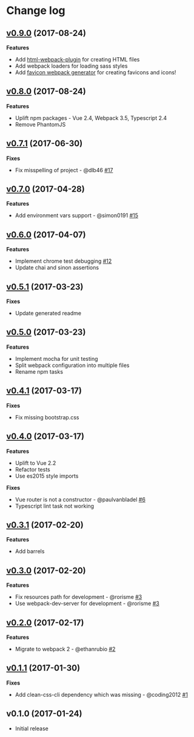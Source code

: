# Change log

## [v0.9.0] (2017-08-24)

**Features**

* Add [html-webpack-plugin](https://github.com/jantimon/html-webpack-plugin) for creating HTML files
* Add webpack loaders for loading sass styles
* Add [favicon webpack generator](https://github.com/jantimon/favicons-webpack-plugin) for creating favicons and icons!

## [v0.8.0] (2017-08-24)

**Features**

* Uplift npm packages - Vue 2.4, Webpack 3.5, Typescript 2.4
* Remove PhantomJS

## [v0.7.1] (2017-06-30)

**Fixes**

* Fix misspelling of project - @dlb46 [#17]

## [v0.7.0] (2017-04-28)

**Features**

* Add environment vars support - @simon0191 [#15]

## [v0.6.0] (2017-04-07)

**Features**

* Implement chrome test debugging [#12]
* Update chai and sinon assertions

## [v0.5.1] (2017-03-23)

**Fixes**

* Update generated readme

## [v0.5.0] (2017-03-23)

**Features**

* Implement mocha for unit testing
* Split webpack configuration into multiple files
* Rename npm tasks

## [v0.4.1] (2017-03-17)

**Fixes**

* Fix missing bootstrap.css


## [v0.4.0] (2017-03-17)

**Features**

* Uplift to Vue 2.2
* Refactor tests
* Use es2015 style imports

**Fixes**

* Vue router is not a constructor - @paulvanbladel [#6]
* Typescript lint task not working


## [v0.3.1] (2017-02-20)

**Features**

* Add barrels


## [v0.3.0] (2017-02-20)

**Features**

* Fix resources path for development - @rorisme [#3]
* Use webpack-dev-server for development - @rorisme [#3]


## [v0.2.0] (2017-02-17)

**Features**

*  Migrate to webpack 2 - @ethanrubio [#2]


## [v0.1.1] (2017-01-30)

**Fixes**

*  Add clean-css-cli dependency which was missing - @coding2012 [#1]


## v0.1.0 (2017-01-24)

*  Initial release

[#17]: https://github.com/ducksoupdev/vue-webpack-typescript/pull/17
[#15]: https://github.com/ducksoupdev/vue-webpack-typescript/pull/15
[#12]: https://github.com/ducksoupdev/vue-webpack-typescript/pull/12
[#6]: https://github.com/ducksoupdev/vue-webpack-typescript/pull/6
[#3]: https://github.com/ducksoupdev/vue-webpack-typescript/pull/3
[#2]: https://github.com/ducksoupdev/vue-webpack-typescript/pull/2
[#1]: https://github.com/ducksoupdev/vue-webpack-typescript/pull/1
[v0.9.0]: https://github.com/ducksoupdev/vue-webpack-typescript/compare/v0.8.0...v0.9.0
[v0.8.0]: https://github.com/ducksoupdev/vue-webpack-typescript/compare/v0.7.1...v0.8.0
[v0.7.1]: https://github.com/ducksoupdev/vue-webpack-typescript/compare/v0.7.0...v0.7.1
[v0.7.0]: https://github.com/ducksoupdev/vue-webpack-typescript/compare/v0.6.0...v0.7.0
[v0.6.0]: https://github.com/ducksoupdev/vue-webpack-typescript/compare/v0.5.1...v0.6.0
[v0.5.1]: https://github.com/ducksoupdev/vue-webpack-typescript/compare/v0.5.0...v0.5.1
[v0.5.0]: https://github.com/ducksoupdev/vue-webpack-typescript/compare/v0.4.1...v0.5.0
[v0.4.1]: https://github.com/ducksoupdev/vue-webpack-typescript/compare/v0.4.0...v0.4.1
[v0.4.0]: https://github.com/ducksoupdev/vue-webpack-typescript/compare/v0.3.1...v0.4.0
[v0.3.1]: https://github.com/ducksoupdev/vue-webpack-typescript/compare/v0.2.0...v0.3.1
[v0.3.0]: https://github.com/ducksoupdev/vue-webpack-typescript/compare/v0.2.0...v0.3.0
[v0.2.0]: https://github.com/ducksoupdev/vue-webpack-typescript/compare/v0.1.1...v0.2.0
[v0.1.1]: https://github.com/ducksoupdev/vue-webpack-typescript/compare/v0.1.0...v0.1.1
